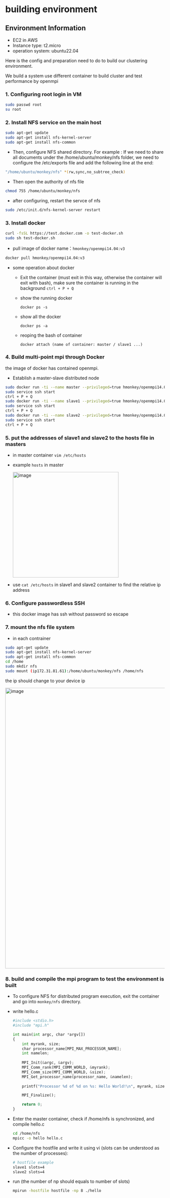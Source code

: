 # building environment

## Environment Information

- EC2 in AWS
- Instance type: t2.micro
- operation system: ubuntu22.04

Here is the config and preparation need to do to build our clustering environment.

We build a system use different container to build cluster and test performance by openmpi

### 1. Configuring root login in VM

```bash
sudo passwd root
su root
```

### 2. Install NFS service on the main host

```bash
sudo apt-get update
sudo apt-get install nfs-kernel-server
sudo apt-get install nfs-common
```

- Then, configure NFS shared directory. For example : If we need to share all documents under the /home/ubuntu/monkey/nfs folder, we need to configure the /etc/exports file and add the following line at the end:

```bash
"/home/ubuntu/monkey/nfs" *(rw,sync,no_subtree_check)
```

- Then open the authority of nfs file

```bash
chmod 755 /home/ubuntu/monkey/nfs
```

- after configuring, restart the servce of nfs

```bash
sudo /etc/init.d/nfs-kernel-server restart
```

### 3. Install docker

```bash
curl -fsSL https://test.docker.com -o test-docker.sh
sudo sh test-docker.sh
```

- pull image of docker  name：`hmonkey/openmpi14.04:v3`

```bash
docker pull hmonkey/openmpi14.04:v3
```

- some operation about docker
    - Exit the container (must exit in this way, otherwise the container will exit with bash), make sure the container is running in the background
    `ctrl + P + Q`
    - show the running docker
        
        `docker ps -s`
        
    - show all the docker
        
        `docker ps -a`
        
    - reoping the bash of container
        
        `docker attach (name of container: master / slave1 ...)`
        

### 4. Build multi-point mpi through Docker

the image of docker has contained openmpi.

- Establish a master-slave distributed node

```bash
sudo docker run -ti --name master --privileged=true hmonkey/openmpi14.04:v3 /bin/bash
sudo service ssh start
ctrl + P + Q
sudo docker run -ti --name slave1 --privileged=true hmonkey/openmpi14.04:v3 /bin/bash
sudo service ssh start
ctrl + P + Q
sudo docker run -ti --name slave2 --privileged=true hmonkey/openmpi14.04:v3 /bin/bash
sudo service ssh start
ctrl + P + Q
```

### 5. put the addresses of slave1 and slave2 to the hosts file in masters

- in master container `vim /etc/hosts`
- example `hosts` in master
    
    <img width="334" alt="image" src="https://user-images.githubusercontent.com/46880289/234584094-331e0ce0-5c50-4b4c-93b7-593a591a9d7e.png">
    
- use `cat /etc/hosts` in slave1 and slave2 container to find the relative ip address

### 6. Configure passwordless SSH

- this docker image has ssh without password so escape

### 7. mount the nfs file system

- in each contrainer

```bash
sudo apt-get update
sudo apt-get install nfs-kernel-server
sudo apt-get install nfs-common
cd /home
sudo mkdir nfs
sudo mount (ip172.31.81.61):/home/ubuntu/monkey/nfs /home/nfs
```

the ip should change to your device ip

<img width="888" alt="image" src="https://user-images.githubusercontent.com/46880289/234584457-9c82643f-68e0-4ec7-86c5-9438b413b95d.png">


### 8. build and compile the mpi program to test the environment is built

- To configure NFS for distributed program execution, exit the container and go into `monkey/nfs` directory.
- write hello.c
    
    ```python
    #include <stdio.h>
    #include "mpi.h"
    
    int main(int argc, char *argv[]) 
    {
        int myrank, size;
        char processor_name[MPI_MAX_PROCESSOR_NAME];
        int namelen;
        
        MPI_Init(&argc, &argv);
        MPI_Comm_rank(MPI_COMM_WORLD, &myrank);
        MPI_Comm_size(MPI_COMM_WORLD, &size);
        MPI_Get_processor_name(processor_name, &namelen);
        
        printf("Processor %d of %d on %s: Hello World!\n", myrank, size, processor_name);
    
        MPI_Finalize();
    
        return 0;
    }
    ```
    
- Enter the master container, check if /home/nfs is synchronized, and compile hello.c
    
    ```bash
    cd /home/nfs
    mpicc -o hello hello.c
    ```
    
- Configure the hostfile and write it using vi (slots can be understood as the number of processes):
    
    ```bash
    # hostfile example
    slave1 slots=4
    slave2 slots=4
    ```
    
- run (the number of np should equals to number of slots)
    
    ```bash
    mpirun -hostfile hostfile -np 8 ./hello
    ```

